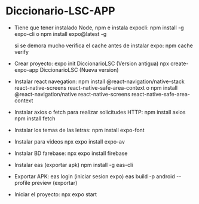 # Diccionario-LSC-APP

- Tiene que tener instalado Node, npm e instala expocli:
  npm install -g expo-cli o npm install expo@latest -g

  si se demora mucho verifica el cache antes de instalar expo: npm cache verify

- Crear proyecto:
  expo init DiccionarioLSC (Version antigua)
  npx create-expo-app DiccionarioLSC (Nueva version)

- Instalar react navegation:
  npm install @react-navigation/native-stack react-native-screens react-native-safe-area-context
  o
  npm install @react-navigation/native react-native-screens react-native-safe-area-context

- Instalar axios o fetch para realizar solicitudes HTTP:
  npm install axios
  npm install fetch

- Instalar los temas de las letras:
  npm install expo-font

- Instalar para videos
  npx expo install expo-av

- Instalar BD farebase:
  npx expo install firebase

- Instalar eas (exportar apk)
  npm install -g eas-cli

- Exportar APK:
  eas login (iniciar sesion expo)
  eas build -p android --profile preview (exportar)

- Iniciar el proyecto: npx expo start
